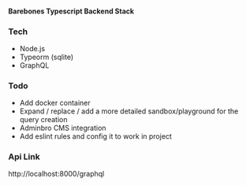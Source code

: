 #### Barebones Typescript Backend Stack

### Tech
* Node.js
* Typeorm (sqlite)
* GraphQL

### Todo
* Add docker container
* Expand / replace / add a more detailed sandbox/playground for the query creation
* Adminbro CMS integration
* Add eslint rules and config it to work in project

### Api Link
http://localhost:8000/graphql
